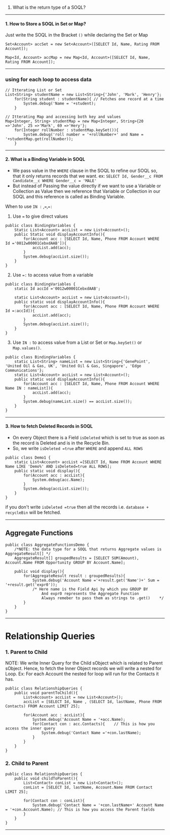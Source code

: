 1. What is the return type of a SOQL?
___
#### 1. How to Store a SOQL in Set or Map?
Just write the SOQL in the Bracket `()` while declaring the Set or Map
```apex
Set<Account> accSet = new Set<Account>([SELECT Id, Name, Rating FROM Account]);

Map<Id, Account> accMap = new Map<Id, Account>([SELECT Id, Name, Rating FROM Account]);
```
___
### using for each loop to access data
```apex
// Itterating List or Set
List<String> studentName = new List<String>{'John', 'Mark', 'Henry'};
    for(String student : studentName){ // Fetches one record at a time
        System.debug('Name = '+student);
    }

// Itterating Map and accessing both key and values
Map<Integer, String> studentMap = new Map<Integer, String>{20 =>'John', 25 =>'Mark', 69 =>'Hery'};
    for(Integer rollNumber : studentMap.keySet()){
        System.debug('roll number = '+rollNumber+' and Name = '+studentMap.get(rollNumber));
    }
```
___
#### 2. What is a Binding Variable in SOQL
- We pass value in the `WHERE` clause in the SOQL to refine our SOQL so, that it only returns records that we want. ex: `SELECT Id, Gender__c FROM Candidate__c WHERE Gender__c = 'MALE'`
- But instead of Passing the value directly if we want to use a Variable or Collection as Value then we reference that Variable or Collection in our SOQL and this reference is called as Binding Variable.

When to use `IN :` ,`=`,`=:`
1. Use `=` to give direct values
```apex
public class BindingVariables {
    Static List<Account> accList = new List<Account>();
    public Static void displayAccountInfo(){
        for(Account acc : [SELECT Id, Name, Phone FROM Account WHERE Id ='0012w00001CebxdAAB']){
            accList.add(acc);
        }
        System.debug(accList.size());
    }
}
```
2. Use `=:` to access value from a variable
```apex
public class BindingVariables {
    static Id accId ='0012w00001CebxdAAB';
    
    static List<Account> accList = new List<Account>();
    public static void displayAccountInfo(){
        for(Account acc : [SELECT Id, Name, Phone FROM Account WHERE Id =:accId]){
            accList.add(acc);
        }
        System.debug(accList.size());
    }
}
```
3. Use `IN :` to access value from a List or Set or `Map.keySet()` or `Map.values()`.
```apex
public class BindingVariables {
    static List<String> nameList = new List<String>{'GenePoint', 'United Oil & Gas, UK', 'United Oil & Gas, Singapore', 'Edge Communications'};
    static List<Account> accList = new List<Account>();
    public static void displayAccountInfo(){
        for(Account acc : [SELECT Id, Name, Phone FROM Account WHERE Name IN : nameList]){
            accList.add(acc);
        }
        System.debug(nameList.size() == accList.size());
    }
}
```
___
#### 3. How to fetch Deleted Records in SOQL
- On every Object there is a Field `isDeleted` which is set to true as soon as the record is Deleted and is in the Recycle Bin.
- So, we write `isDeleted =true` after `WHERE` and append `ALL ROWS`
```apex
public class Demo1 {
    static List<Account> accList =[SELECT Id, Name FROM Account WHERE Name LIKE 'Demo%' AND isDeleted=true ALL ROWS];
    public static void display(){
        for(Account acc : accList){
            System.debug(acc.Name);
        }
        System.debug(accList.size());
    }
}
```
if you don't write `isDeleted =true` then all the records i.e. `database + recycleBin` will be fetched.
___
## Aggregate Functions
```apex
public class AggregateFunctionsDemo {
    /*NOTE: the data type for a SOQL that returns Aggregate values is AggregateResult[] */
    AggregateResult[] groupedResults = [SELECT SUM(Amount), Account.Name FROM Opportunity GROUP BY Account.Name];
    
    public void display(){
        for(AggregateResult result : groupedResults){
            System.debug('Account Name ='+result.get('Name')+' Sum = '+result.get('expr0'));
            /* Here name is the Field Api by which you GROUP BY
                And expr0 represents the Aggregate Function
                Always remeber to pass them as strings to .get()	*/
        }
    }
}
```
___
# Relationship Queries
### 1. Parent to Child
NOTE: We write Inner Query for the Child sObject which is related to Parent sObject. Hence, to fetch the Inner Object records we will write a nested for Loop.
Ex: For each Account the nested for loop will run for the Contacts it has.
```apex
public class RelationshipQueries {
    public void parentToChild(){
        List<Account> accList = new List<Account>();
        accList = [SELECT Id, Name , (SELECT Id, lastName, Phone FROM Contacts) FROM Account LIMIT 25];
        
        for(Account acc : accList){
            System.debug('Account Name = '+acc.Name);
            for(Contact con : acc.Contacts){	// This is how you access the inner query
                System.debug('Contact Name ='+con.lastName);
            }
        }
    }
}
```
### 2. Child to Parent
```apex
public class RelationshipQueries {
    public void childToParent(){
        List<Contact> conList = new List<Contact>();
        conList = [SELECT Id, lastName, Account.Name FROM Contact LIMIT 25];
        
        for(Contact con : conList){
            System.debug('Contact Name = '+con.lastName+' Account Name = '+con.Account.Name); // This is how you access the Parent fields
        }
    }
}
```
___